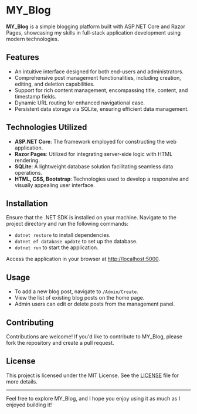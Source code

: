 # MY_Blog

**MY_Blog** is a simple blogging platform built with ASP.NET Core and Razor Pages, showcasing my skills in full-stack application development using modern technologies.

## Features

- An intuitive interface designed for both end-users and administrators.
- Comprehensive post management functionalities, including creation, editing, and deletion capabilities.
- Support for rich content management, encompassing title, content, and timestamp fields.
- Dynamic URL routing for enhanced navigational ease.
- Persistent data storage via SQLite, ensuring efficient data management.

## Technologies Utilized

- **ASP.NET Core**: The framework employed for constructing the web application.
- **Razor Pages**: Utilized for integrating server-side logic with HTML rendering.
- **SQLite**: A lightweight database solution facilitating seamless data operations.
- **HTML, CSS, Bootstrap**: Technologies used to develop a responsive and visually appealing user interface.

## Installation

Ensure that the .NET SDK is installed on your machine. Navigate to the project directory and run the following commands:

- `dotnet restore` to install dependencies.
- `dotnet ef database update` to set up the database.
- `dotnet run` to start the application.

Access the application in your browser at [http://localhost:5000](http://localhost:5000).

## Usage

- To add a new blog post, navigate to `/Admin/Create`.
- View the list of existing blog posts on the home page.
- Admin users can edit or delete posts from the management panel.

## Contributing

Contributions are welcome! If you'd like to contribute to MY_Blog, please fork the repository and create a pull request.

## License

This project is licensed under the MIT License. See the [LICENSE](LICENSE) file for more details.

---

Feel free to explore MY_Blog, and I hope you enjoy using it as much as I enjoyed building it!
